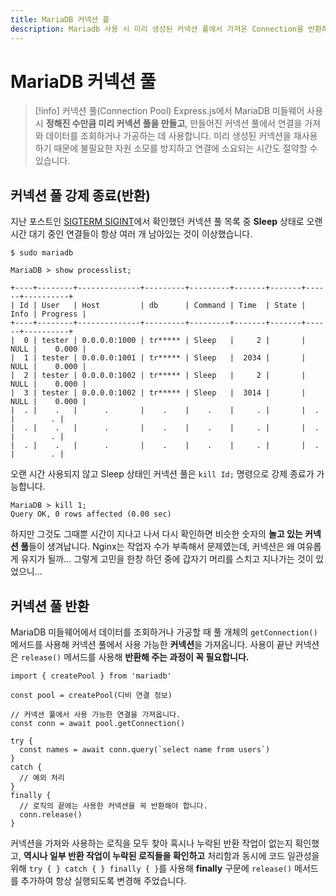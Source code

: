 ```yaml
---
title: MariaDB 커넥션 풀
description: Mariadb 사용 시 미리 생성된 커넥션 풀에서 가져온 Connection을 반환하는 방법을 알아봅시다.
---
```


# MariaDB 커넥션 풀
> [!info] 커넥션 풀(Connection Pool)
> Express.js에서 MariaDB 미들웨어 사용 시 **정해진 수만큼 미리 커넥션 풀을 만들고**, 만들어진 커넥션 풀에서 연결을 가져와 데이터를 조회하거나 가공하는 데 사용합니다.
> 미리 생성된 커넥션을 재사용하기 때문에 불필요한 자원 소모를 방지하고 연결에 소요되는 시간도 절약할 수 있습니다.

## 커넥션 풀 강제 종료(반환)

지난 포스트인 [SIGTERM SIGINT](./process-exit.md)에서 확인했던 커넥션 풀 목록 중 **Sleep** 상태로 오랜 시간 대기 중인 연결들이 항상 여러 개 남아있는 것이 이상했습니다.

```shell
$ sudo mariadb
```
```shell
MariaDB > show processlist;
```
```console{5,7}
+----+--------+--------------+---------+---------+-------+-------+------+----------+
| Id | User   | Host         | db      | Command | Time  | State | Info | Progress |
+----+--------+--------------+---------+---------+-------+-------+------+----------+
|  0 | tester | 0.0.0.0:1000 | tr***** | Sleep   |     2 |       | NULL |    0.000 |
|  1 | tester | 0.0.0.0:1001 | tr***** | Sleep   |  2034 |       | NULL |    0.000 |
|  2 | tester | 0.0.0.0:1002 | tr***** | Sleep   |     2 |       | NULL |    0.000 |
|  3 | tester | 0.0.0.0:1002 | tr***** | Sleep   |  3014 |       | NULL |    0.000 |
|  . |    .   |      .       |    .    |    .    |     . |       |  .   |        . |
|  . |    .   |      .       |    .    |    .    |     . |       |  .   |        . |
|  . |    .   |      .       |    .    |    .    |     . |       |  .   |        . |
```

오랜 시간 사용되지 않고 Sleep 상태인 커넥션 풀은 `kill Id;` 명령으로 강제 종료가 가능합니다.
```shell
MariaDB > kill 1;
Query OK, 0 rows affected (0.00 sec)
```
하지만 그것도 그때뿐 시간이 지나고 나서 다시 확인하면 비슷한 숫자의 **놀고 있는 커넥션 풀**들이 생겨납니다. Nginx는 작업자 수가 부족해서 문제였는데, 커넥션은 왜 여유롭게 유지가 될까... 그렇게 고민을 한창 하던 중에 갑자기 머리를 스치고 지나가는 것이 있었으니...

## 커넥션 풀 반환

MariaDB 미들웨어에서 데이터를 조회하거나 가공할 때 풀 개체의 `getConnection()` 메서드를 사용해 커넥션 풀에서 사용 가능한 **커넥션**을 가져옵니다. 사용이 끝난 커넥션은 `release()` 메서드를 사용해 **반환해 주는 과정이 꼭 필요합니다.**
```js{6,16}
import { createPool } from 'mariadb'

const pool = createPool(디비 연결 정보)

// 커넥션 풀에서 사용 가능한 연결을 가져옵니다.
const conn = await pool.getConnection() 

try {
  const names = await conn.query(`select name from users`)
}
catch {
  // 예외 처리
}
finally {
  // 로직의 끝에는 사용한 커넥션을 꼭 반환해야 합니다.
  conn.release()
}

```

커넥션을 가져와 사용하는 로직을 모두 찾아 혹시나 누락된 반환 작업이 없는지 확인했고, **역시나 일부 반환 작업이 누락된 로직들을 확인하고** 처리함과 동시에 코드 일관성을 위해 `try { } catch { } finally { }`를 사용해 **finally** 구문에 `release()` 메서드를 추가하여 항상 실행되도록 변경해 주었습니다.